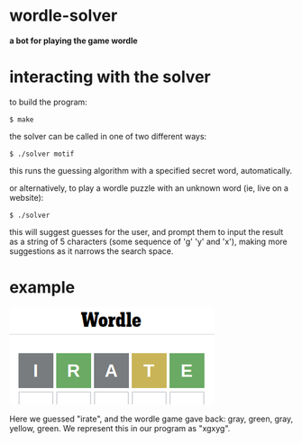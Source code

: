 # wordle-solver
**a bot for playing the game wordle**

# interacting with the solver

to build the program:
```
$ make
```

the solver can be called in one of two different ways:
```
$ ./solver motif
```

this runs the guessing algorithm with a specified secret word, automatically.

or alternatively, to play a wordle puzzle with an unknown word (ie, live on a website):

```
$ ./solver
```

this will suggest guesses for the user, and prompt them to input the result as a string of 5 characters (some sequence of 'g' 'y' and 'x'), making more suggestions as it narrows the search space.

# example
![guessing "irate" on a recent wordle](irate.png "guessing irate")

Here we guessed "irate", and the wordle game gave back: gray, green, gray, yellow, green. We represent this in our program as "xgxyg".


